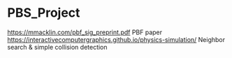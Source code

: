 # PBS_Project

https://mmacklin.com/pbf_sig_preprint.pdf PBF paper
https://interactivecomputergraphics.github.io/physics-simulation/ Neighbor search & simple collision detection
